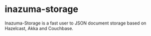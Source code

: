 inazuma-storage
============

Inazuma-Storage is a fast user to JSON document storage based on Hazelcast, Akka and Couchbase.